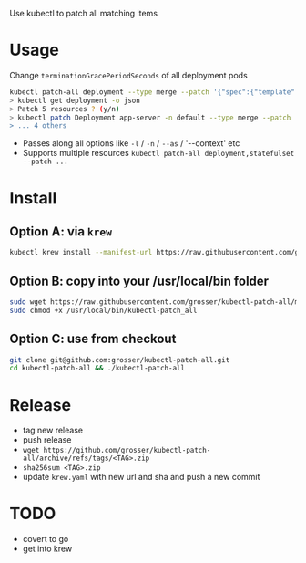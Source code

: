 Use kubectl to patch all matching items

# Usage

Change `terminationGracePeriodSeconds` of all deployment pods

```bash
kubectl patch-all deployment --type merge --patch '{"spec":{"template":{"spec":{"terminationGracePeriodSeconds":0}}}}'
> kubectl get deployment -o json
> Patch 5 resources ? (y/n)
> kubectl patch Deployment app-server -n default --type merge --patch '{"spec":{"template":{"spec":{"terminationGracePeriodSeconds":0}}}}
> ... 4 others
```

- Passes along all options like `-l` / `-n` / `--as` / '--context' etc
- Supports multiple resources `kubectl patch-all deployment,statefulset --patch ...`

# Install

## Option A: via `krew`

```bash
kubectl krew install --manifest-url https://raw.githubusercontent.com/grosser/kubectl-patch-all/main/krew.yaml
```

## Option B: copy into your /usr/local/bin folder

```bash
sudo wget https://raw.githubusercontent.com/grosser/kubectl-patch-all/main/kubectl-patch-all -O /usr/local/bin/kubectl-patch_all
sudo chmod +x /usr/local/bin/kubectl-patch_all
```

## Option C: use from checkout

```bash
git clone git@github.com:grosser/kubectl-patch-all.git
cd kubectl-patch-all && ./kubectl-patch-all
```

# Release

- tag new release
- push release
- `wget https://github.com/grosser/kubectl-patch-all/archive/refs/tags/<TAG>.zip`
- `sha256sum <TAG>.zip`
- update `krew.yaml` with new url and sha and push a new commit

# TODO

- covert to go
- get into krew
